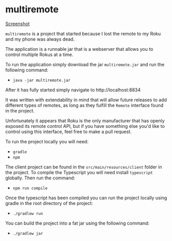 # multiremote

[Screenshot](https://i.imgur.com/BGR5w6l.png)

`multiremote` is a project that started because I lost the remote to my Roku and my phone was always dead.

The application is a runnable jar that is a webserver that allows you to control multiple Rokus at a time.

To run the application simply download the jar `multiremote.jar` and run the following command:
  - `java -jar multiremote.jar`

After it has fully started simply navigate to http://localhost:8834

It was written with extendability in mind that will allow future releases to add different types of remotes,
as long as they fulfill the `Remote` interface found in the project.

Unfortunately it appears that Roku is the only manufacturer that has openly exposed its remote control API, but if you have something else you'd like to control using this interface, feel free to make a pull request.

To run the project locally you will need:
  - `gradle`
  - `npm`

The client project can be found in the `src/main/resources/client` folder in the project.
To compile the Typescript you will need install `typescript` globally. Then run the command:
  - `npm run compile`

Once the typescript has been compiled you can run the project locally using gradle in the root directory of the project:
  - `./gradlew run`

You can build the project into a fat jar using the following command:
  - `./gradlew jar`
